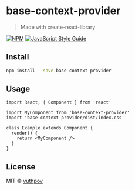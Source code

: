 # base-context-provider

> Made with create-react-library

[![NPM](https://img.shields.io/npm/v/base-context-provider.svg)](https://www.npmjs.com/package/base-context-provider) [![JavaScript Style Guide](https://img.shields.io/badge/code_style-standard-brightgreen.svg)](https://standardjs.com)

## Install

```bash
npm install --save base-context-provider
```

## Usage

```tsx
import React, { Component } from 'react'

import MyComponent from 'base-context-provider'
import 'base-context-provider/dist/index.css'

class Example extends Component {
  render() {
    return <MyComponent />
  }
}
```

## License

MIT © [vuthpov](https://github.com/vuthpov)
